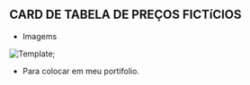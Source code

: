 ## CARD DE TABELA DE PREÇOS FICTíCIOS


- Imagems

![Template]('template.png');


- Para colocar em meu portifolio.